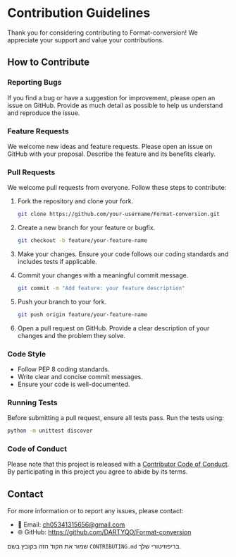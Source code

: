 
# Contribution Guidelines

Thank you for considering contributing to Format-conversion! We appreciate your support and value your contributions.

## How to Contribute

### Reporting Bugs
If you find a bug or have a suggestion for improvement, please open an issue on GitHub. Provide as much detail as possible to help us understand and reproduce the issue.

### Feature Requests
We welcome new ideas and feature requests. Please open an issue on GitHub with your proposal. Describe the feature and its benefits clearly.

### Pull Requests
We welcome pull requests from everyone. Follow these steps to contribute:

1. Fork the repository and clone your fork.
    ```bash
    git clone https://github.com/your-username/Format-conversion.git
    ```

2. Create a new branch for your feature or bugfix.
    ```bash
    git checkout -b feature/your-feature-name
    ```

3. Make your changes. Ensure your code follows our coding standards and includes tests if applicable.

4. Commit your changes with a meaningful commit message.
    ```bash
    git commit -m "Add feature: your feature description"
    ```

5. Push your branch to your fork.
    ```bash
    git push origin feature/your-feature-name
    ```

6. Open a pull request on GitHub. Provide a clear description of your changes and the problem they solve.

### Code Style
- Follow PEP 8 coding standards.
- Write clear and concise commit messages.
- Ensure your code is well-documented.

### Running Tests
Before submitting a pull request, ensure all tests pass. Run the tests using:
```bash
python -m unittest discover
```

### Code of Conduct
Please note that this project is released with a [Contributor Code of Conduct](CODE_OF_CONDUCT.md). By participating in this project you agree to abide by its terms.

## Contact
For more information or to report any issues, please contact:
- 📧 Email: ch05341315656@gmail.com
- 🌐 GitHub: https://github.com/DARTYQO/Format-conversion

שמור את הקוד הזה בקובץ בשם `CONTRIBUTING.md` בריפוזיטורי שלך.
